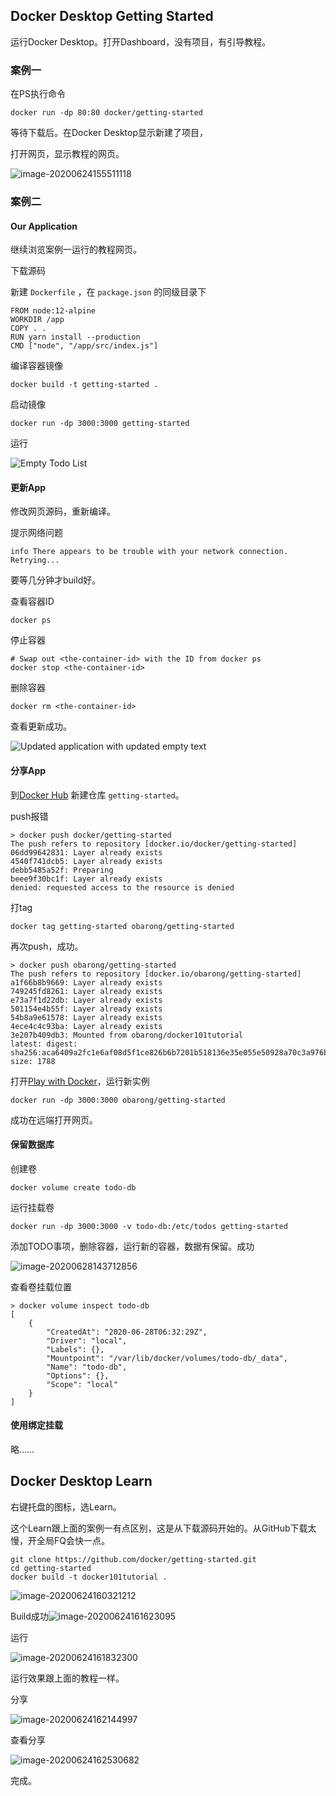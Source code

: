 ## Docker Desktop Getting Started

运行Docker Desktop。打开Dashboard，没有项目，有引导教程。

### 案例一

在PS执行命令

```
docker run -dp 80:80 docker/getting-started
```

等待下载后。在Docker Desktop显示新建了项目，

打开网页，显示教程的网页。

![image-20200624155511118](/img/Docker笔记.assets/image-20200624155511118.png)

### 案例二

#### Our Application

继续浏览案例一运行的教程网页。

下载源码

新建 `Dockerfile` ，在 `package.json` 的同级目录下

```
FROM node:12-alpine
WORKDIR /app
COPY . .
RUN yarn install --production
CMD ["node", "/app/src/index.js"]
```

编译容器镜像

```
docker build -t getting-started .
```

启动镜像

```
docker run -dp 3000:3000 getting-started
```

运行

![Empty Todo List](/img/Docker笔记.assets/todo-list-empty.png)

#### 更新App

修改网页源码，重新编译。

提示网络问题

```
info There appears to be trouble with your network connection. Retrying...
```

要等几分钟才build好。

查看容器ID

```
docker ps
```

停止容器

```
# Swap out <the-container-id> with the ID from docker ps
docker stop <the-container-id>
```

删除容器

```
docker rm <the-container-id>
```

查看更新成功。

![Updated application with updated empty text](/img/Docker笔记.assets/todo-list-updated-empty-text.png)

#### 分享App

到[Docker Hub](https://hub.docker.com/) 新建仓库 `getting-started`。

push报错

```
> docker push docker/getting-started
The push refers to repository [docker.io/docker/getting-started]
06dd99642831: Layer already exists
4540f741dcb5: Layer already exists
debb5485a52f: Preparing
beee9f30bc1f: Layer already exists
denied: requested access to the resource is denied
```

打tag

```
docker tag getting-started obarong/getting-started
```

再次push，成功。

```
> docker push obarong/getting-started
The push refers to repository [docker.io/obarong/getting-started]
a1f66b8b9669: Layer already exists
749245fd8261: Layer already exists
e73a7f1d22db: Layer already exists
501154e4b55f: Layer already exists
54b8a9e61578: Layer already exists
4ece4c4c93ba: Layer already exists
3e207b409db3: Mounted from obarong/docker101tutorial
latest: digest: sha256:aca6409a2fc1e6af08d5f1ce826b6b7201b518136e35e055e50928a70c3a976b size: 1788
```

打开[Play with Docker](http://play-with-docker.com/)，运行新实例

```
docker run -dp 3000:3000 obarong/getting-started
```

成功在远端打开网页。

#### 保留数据库

创建卷

```
docker volume create todo-db
```

运行挂载卷

```
docker run -dp 3000:3000 -v todo-db:/etc/todos getting-started
```

添加TODO事项，删除容器，运行新的容器，数据有保留。成功

![image-20200628143712856](/img/Docker笔记.assets/image-20200628143712856.png)

查看卷挂载位置

```
> docker volume inspect todo-db
[
    {
        "CreatedAt": "2020-06-28T06:32:29Z",
        "Driver": "local",
        "Labels": {},
        "Mountpoint": "/var/lib/docker/volumes/todo-db/_data",
        "Name": "todo-db",
        "Options": {},
        "Scope": "local"
    }
]
```

#### 使用绑定挂载

略……



## Docker Desktop Learn

右键托盘的图标，选Learn。

这个Learn跟上面的案例一有点区别，这是从下载源码开始的。从GitHub下载太慢，开全局FQ会快一点。

```
git clone https://github.com/docker/getting-started.git
cd getting-started
docker build -t docker101tutorial .
```

![image-20200624160321212](/img/Docker笔记.assets/image-20200624160321212.png)

Build成功![image-20200624161623095](/img/Docker笔记.assets/image-20200624161623095.png)

运行

![image-20200624161832300](/img/Docker笔记.assets/image-20200624161832300.png)

运行效果跟上面的教程一样。

分享

![image-20200624162144997](/img/Docker笔记.assets/image-20200624162144997.png)

查看分享

![image-20200624162530682](/img/Docker笔记.assets/image-20200624162530682.png)

完成。

